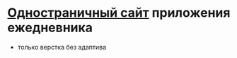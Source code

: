 # [Одностраничный сайт](https://wersu.github.io/Whirl/) приложения ежедневника
- только верстка без адаптива
